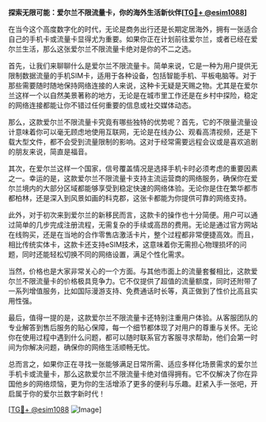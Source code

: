 **探索无限可能：爱尔兰不限流量卡，你的海外生活新伙伴[[TG💪+ @esim1088](https://t.me/s/esim1088)]**

在当今这个高度数字化的时代，无论是商务出行还是长期定居海外，拥有一张适合自己的手机卡或流量卡显得尤为重要。如果你正在计划前往爱尔兰，或者已经在爱尔兰生活，那么这张爱尔兰不限流量卡绝对是你的不二之选。

首先，让我们来聊聊什么是爱尔兰不限流量卡。简单来说，它是一种为用户提供无限制数据流量的手机SIM卡，适用于各种设备，包括智能手机、平板电脑等。对于那些需要随时随地保持网络连接的人来说，这种卡无疑是天赐之物。尤其是在爱尔兰这样一个以自然美景著称的地方，无论是在城市里工作还是在乡村中探险，稳定的网络连接都能让你不错过任何重要的信息或社交媒体动态。

那么，这款爱尔兰不限流量卡究竟有哪些独特的优势呢？首先，它的不限量流量设计意味着你可以毫无顾虑地使用互联网，无论是在线办公、观看高清视频，还是下载大型文件，都不会受到流量限制的影响。这对于经常需要远程会议或是喜欢追剧的朋友来说，简直是福音。

其次，在爱尔兰这样一个国家，信号覆盖情况是选择手机卡时必须考虑的重要因素之一。幸运的是，这款爱尔兰不限流量卡支持主流运营商的网络服务，确保你在爱尔兰境内的大部分区域都能够享受到稳定快速的网络体验。无论你是住在繁华都市都柏林，还是深入到风景如画的科克郡，这张卡都能为你提供可靠的网络支持。

此外，对于初次来到爱尔兰的新移民而言，这款卡的操作也十分简便。用户可以通过简单的几步完成注册流程，无需复杂的手续或高昂的费用。无论是通过官方网站在线购买，还是在当地的合作零售店激活卡片，整个过程都非常便捷高效。而且，相比传统实体卡，这款卡还支持eSIM技术，这意味着你无需担心物理损坏的问题，同时还能轻松切换不同的网络设置，满足个性化需求。

当然，价格也是大家非常关心的一个方面。与其他市面上的流量套餐相比，这款爱尔兰不限流量卡的价格极具竞争力。它不仅提供了超值的流量额度，同时还附带了一系列增值服务，比如国际漫游支持、免费通话时长等，真正做到了性价比高且实用性强。

最后，值得一提的是，这款爱尔兰不限流量卡还特别注重用户体验。从客服团队的专业解答到售后服务的贴心保障，每一个细节都体现了对用户的尊重与关怀。无论你在使用过程中遇到什么问题，都可以随时联系官方客服寻求帮助，他们会第一时间为你解决问题，确保你的网络生活顺畅无忧。

总而言之，如果你正在寻找一张能够满足日常所需、适应多样化场景需求的爱尔兰手机卡或流量卡，那么这款爱尔兰不限流量卡绝对值得拥有。它不仅解决了你在异国他乡的网络烦恼，更为你的生活增添了更多的便利与乐趣。赶紧入手一张吧，开启属于你的爱尔兰数字新时代！

[[TG💪+ @esim1088](https://t.me/s/esim1088) ![Image](https://i.postimg.cc/4NQfJmqS/Snipaste-2025-05-13-00-14-12.png)]